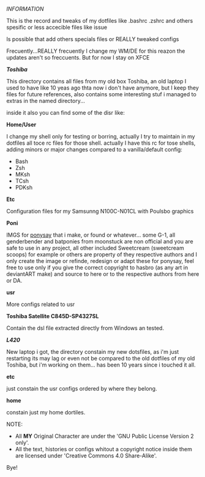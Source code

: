 _INFORMATION_

This is the record and tweaks of my dotfiles like .bashrc .zshrc and 
others spesific or less accecible files like issue

Is possible that  add others specials files or REALLY tweaked configs

Frecuently...REALLY frecuently I change my WM/DE for this reazon the 
updates aren't so freccuents.
But for now I stay on XFCE

___Toshiba___

This directory contains all files from my old box Toshiba, an old laptop
I used to have like 10 yeas ago thta now i don't have anymore, but I
keep they files for future references, also contains some interesting
stuf i managed to extras in the named directory...

inside it also you can find some of the disr like: 

__Home/User__

I change my shell only for testing or borring, actually I try to maintain
in my dotfiles all toce rc files for those shell.
actually I have this rc for tose shells, adding minors or major changes
compared to a vanilla/default config: 

* Bash
* Zsh
* MKsh
* TCsh
* PDKsh

__Etc__

Configuration files for my Samsunng N100C-N01CL with Poulsbo graphics

__Poni__

IMGS for [ponysay](http://github.com/erkin/ponysay) that i make, or found or whatever... 
some G-1, all genderbender and batponies from moonstuck are non official and you are safe to use 
in any project, all other included Sweetcream (sweetcream scoops) for example or others are 
property of they respective authors and I only create the image or refinde, redesign or adapt 
these for ponysay, feel free to use only if you give the correct copyright to hasbro (as any art
in deviantART make) and source to here or to the respective authors from here or DA.

__usr__

More configs related to usr

__Toshiba Satellite C845D-SP4327SL__

Contain the dsl file extracted directly from Windows an tested.

___L420___

New laptop i got, the directory constain my new dotsfiles, as i'm just restarting its may lag or
even not be compared to the old dotfiles of my old Toshiba, but i'm working on them... has been
10 years since i touched it all.

__etc__

just constain the usr configs ordered by where they belong.

__home__

constain just my home dortiles.


NOTE:

* All **MY** Original Character are under the 'GNU Public License Version 2 only'.
* All the text, histories or configs whitout a copyright notice inside them are 
licensed under 'Creative Commons 4.0 Share-Alike'.

Bye!

